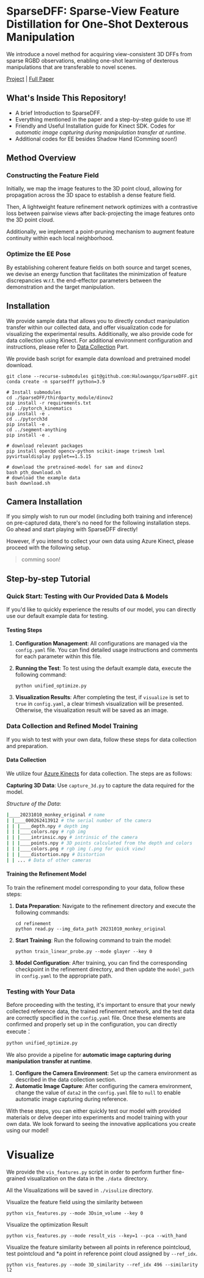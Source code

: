 # SparseDFF: Sparse-View Feature Distillation for One-Shot Dexterous Manipulation
We introduce a novel method for acquiring view-consistent 3D DFFs from sparse RGBD observations, enabling one-shot learning of dexterous manipulations that are transferable to novel scenes. 

 [Project](https://helloqxwang.github.io/SparseDFF/) | [Full Paper](https://arxiv.org/abs/2310.16838) 



## What's Inside This Repository!

- A brief Introduction to SparseDFF.
- Everything mentioned in the paper and a step-by-step guide to use it!
- Friendly and Useful Installation guide for Kinect SDK. Codes for *automatic image capturing during manipulation transfer at runtime*.
- Additional codes for EE besides Shadow Hand (Comming soon!)



## Method Overview
### Constructing the Feature Field
Initially, we map the image features to the 3D point cloud, allowing for propagation across the 3D space to establish a dense feature field.

Then, A lightweight feature refinement network optimizes with a contrastive loss between pairwise views after back-projecting the image features onto the 3D point cloud. 

Additionally, we implement a point-pruning mechanism to augment feature continuity within each local neighborhood. 

### Optimize the EE Pose
By establishing coherent feature fields on both source and target scenes, we devise an energy function that facilitates the minimization of feature discrepancies w.r.t. the end-effector parameters between the demonstration and the target manipulation. 



## Installation
We provide sample data that allows you to directly conduct manipulation transfer within our collected data, and offer visualization code for visualizing the experimental results. Additionally, we also provide code for data collection using Kinect. For additional environment configuration and instructions, please refer to [Data Collection](#data-collection) Part.


We provide bash script for example data download and pretrained model download.
```
git clone --recurse-submodules git@github.com:Halowangqx/SparseDFF.git
conda create -n sparsedff python=3.9

# Install submodules
cd ./SparseDFF/thirdparty_module/dinov2
pip install -r requirements.txt
cd ../pytorch_kinematics
pip install -e .
cd ../pytorch3d
pip install -e .
cd ../segment-anything
pip install -e .

# download relevant packages
pip install open3d opencv-python scikit-image trimesh lxml pyvirtualdisplay pyglet==1.5.15

# download the pretrained-model for sam and dinov2
bash pth_download.sh
# download the example data
bash download.sh
```



## Camera Installation

If you simply wish to run our model (including both training and inference) on pre-captured data, there's no need for the following installation steps. Go ahead and start playing with SparseDFF directly! 

However, if you intend to collect your own data using Azure Kinect, please proceed with the following setup.

> comming soon!



## Step-by-step Tutorial

### Quick Start: Testing with Our Provided Data & Models

If you'd like to quickly experience the results of our model, you can directly use our default example data for testing.

#### Testing Steps

1. **Configuration Management**: All configurations are managed via the `config.yaml` file. You can find detailed usage instructions and comments for each parameter within this file.

2. **Running the Test**: To test using the default example data, execute the following command:

   ```
   python unified_optimize.py
   ```

3. **Visualization Results**: After completing the test, if `visualize` is set to `true` in `config.yaml`, a clear trimesh visualization will be presented. Otherwise, the visualization result will be saved as an image.

### Data Collection and Refined Model Training

If you wish to test with your own data, follow these steps for data collection and preparation.

#### Data Collection

We utilize four [Azure Kinects](https://azure.microsoft.com/en-us/products/kinect-dk) for data collection. The steps are as follows:

**Capturing 3D Data**: Use `capture_3d.py` to capture the data required for the model.

*Structure of the Data*:

```bash
|____20231010_monkey_original # name
| |____000262413912 # the serial number of the camera
| | |____depth.npy # depth img
| | |____colors.npy # rgb img
| | |____intrinsic.npy # intrinsic of the camera
| | |____points.npy # 3D points calculated from the depth and colors
| | |____colors.png # rgb img (.png for quick view)
| | |____distortion.npy # Distortion
| | ... # Data of other cameras
```

#### Training the Refinement Model

To train the refinement model corresponding to your data, follow these steps:

1. **Data Preparation**: Navigate to the refinement directory and execute the following commands:

   ```
   cd refinement
   python read.py --img_data_path 20231010_monkey_original
   ```

2. **Start Training**: Run the following command to train the model:

   ```
   python train_linear_probe.py --mode glayer --key 0
   ```

3. **Model Configuration**: After training, you can find the corresponding checkpoint in the refinement directory, and then update the `model_path` in `config.yaml` to the appropriate path.

### Testing with Your Data

Before proceeding with the testing, it's important to ensure that your newly collected reference data, the trained refinement network, and the test data are correctly specified in the `config.yaml` file. Once these elements are confirmed and properly set up in the configuration, you can directly execute：

```bash
python unified_optimize.py
```

We also provide a pipeline for **automatic image capturing during manipulation transfer at runtime**.

1. **Configure the Camera Environment**: Set up the camera environment as described in the data collection section.
2. **Automatic Image Capture**: After configuring the camera environment, change the value of `data2` in the `config.yaml` file to `null` to enable automatic image capturing during reference.

With these steps, you can either quickly test our model with provided materials or delve deeper into experiments and model training with your own data. We look forward to seeing the innovative applications you create using our model!



# Visualize

We provide the `vis_features.py` script in order to perform further fine-grained visualization on the data in the  `./data `directory.

All the Visualizations will be saved in `./visulize` directory. 

Visualize the feature field using the similarity between 
```
python vis_features.py --mode 3Dsim_volume --key 0
```

Visualize the optimization Result 
```
python vis_features.py --mode result_vis --key=1 --pca --with_hand
```

Visualize the feature similarity between all points in reference pointcloud, test pointcloud and *a point in reference point cloud assigned by `--ref_idx`.

```
python vis_features.py --mode 3D_similarity --ref_idx 496 --similarity l2
```